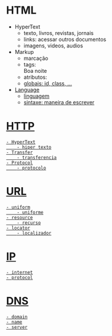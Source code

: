 # HTML

- HyperText
    - texto, livros, revistas, jornais
    - links: acessar outros documentos
    - imagens, videos, audios
- Markup
    - marcação
    - tags: <div>Boa noite</div>
    - atributos: <a href="https://www.google.com/?hl=pt-BR">
    - globais: id, class, ...
- Language
    - linguagem
    - sintaxe: maneira de escrever

# HTTP

    - HyperText
        - hiper texto
    - Transfer
        - transferencia
    - Protocol
        - protocolo

# URL
    - uniform
        - uniforme
    - resource
        - recurso
    - locator
        - localizador

# IP
    - internet
    - protocol

# DNS
    - domain
    - name
    - server